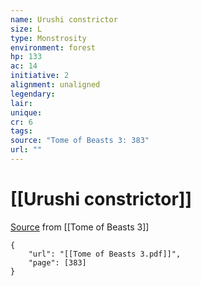 ```yaml
---
name: Urushi constrictor
size: L
type: Monstrosity
environment: forest
hp: 133
ac: 14
initiative: 2
alignment: unaligned
legendary: 
lair: 
unique: 
cr: 6
tags: 
source: "Tome of Beasts 3: 383"
url: ""
---
```

# [[Urushi constrictor]]

[Source](zotero://open-pdf/library/items/BLGR9HVR?page=383) from [[Tome of Beasts 3]]

```pdf
{
	"url": "[[Tome of Beasts 3.pdf]]",
	"page": [383]
}
```

